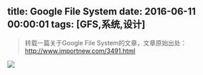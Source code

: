 title: Google File System
date: 2016-06-11 00:00:01
tags: [GFS,系统,设计]
---
> 转载一篇关于Google File System的文章，文章原始出处：http://www.importnew.com/3491.html
<!-- more -->
![](http://7xi91i.com1.z0.glb.clouddn.com/2016%E5%8D%9A%E5%AE%A2FireShot%20Capture%2012%20-%20%E7%BB%8F%E5%85%B8%E8%AE%BA%E6%96%87%E7%BF%BB%E8%AF%91%E5%AF%BC%E8%AF%BB%E4%B9%8B%E3%80%8AGoogle%20File%20System%E3%80%8B%20-%20ImportNew%20-%20http___www.importnew.com_3491.html.png)


